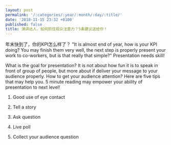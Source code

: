 ```yaml
---
layout: post
permalink: '/:categories/:year/:month/:day/:title/'
date: '2018-11-15 23:32 +0100'
published: false
title: 演讲达人，如何抓住观众注意力？5条建议送给你！
---
```

年末快到了，你的KPI怎么样了？
"It is almost end of year, how is your KPI doing? You may finish them very well, the next step is properly present your work to co-workers, but is that really that simple?" Presentation needs skill!

What is the goal for presentation? It is not about how fun it is to speak in front of group of people, but more about if deliver your message to your audience properly. How to get your audience attention? Here are five tips that may help you. 5 minute reading may empower your ability of presentation to next level!

1. Good use of eye contact

2. Tell a story

3. Ask question

4. Live poll

5. Collect your audience question
